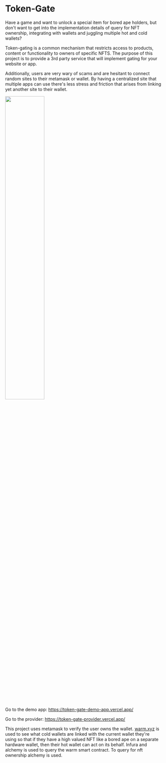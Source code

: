 # Token-Gate

Have a game and want to unlock a special item for bored ape holders, but don't want to get into the implementation details of query for NFT ownership, integrating with wallets and juggling multiple hot and cold wallets? 

Token-gating is a common mechanism that restricts access to products, content or functionality to owners of specific NFTS. The purpose of this project is to provide a 3rd party service that will implement gating for your website or app.

Additionally, users are very wary of scams and are hesitant to connect random sites to their metamask or wallet. By having a centralized site that multiple apps can use there's less stress and friction that arises from linking yet another site to their wallet.

[<img src="https://img.youtube.com/vi/NpsGaJzwzKU/maxresdefault.jpg" width="50%">](https://youtu.be/NpsGaJzwzKU)

Go to the demo app:
https://token-gate-demo-app.vercel.app/

Go to the provider:
https://token-gate-provider.vercel.app/


This project uses metamask to verify the user owns the wallet.
[warm.xyz](https://warm.xyz) is used to see what cold wallets are linked with the current wallet they're using so that if they have a high valued NFT like a bored ape on a separate hardware wallet, then their hot wallet can act on its behalf. Infura and alchemy is used to query the warm smart contract.
To query for nft ownership alchemy is used.